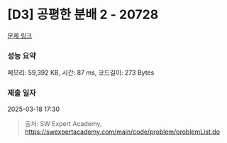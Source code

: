 # [D3] 공평한 분배 2 - 20728 

[문제 링크](https://swexpertacademy.com/main/code/problem/problemDetail.do?contestProbId=AY6cg0MKeVkDFAXt) 

### 성능 요약

메모리: 59,392 KB, 시간: 87 ms, 코드길이: 273 Bytes

### 제출 일자

2025-03-18 17:30



> 출처: SW Expert Academy, https://swexpertacademy.com/main/code/problem/problemList.do